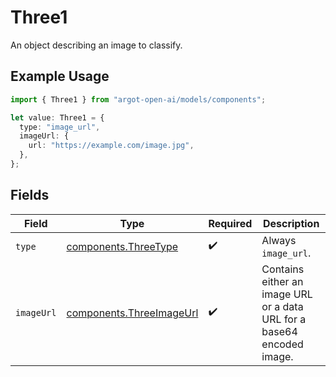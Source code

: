 # Three1

An object describing an image to classify.

## Example Usage

```typescript
import { Three1 } from "argot-open-ai/models/components";

let value: Three1 = {
  type: "image_url",
  imageUrl: {
    url: "https://example.com/image.jpg",
  },
};
```

## Fields

| Field                                                                  | Type                                                                   | Required                                                               | Description                                                            |
| ---------------------------------------------------------------------- | ---------------------------------------------------------------------- | ---------------------------------------------------------------------- | ---------------------------------------------------------------------- |
| `type`                                                                 | [components.ThreeType](../../models/components/threetype.md)           | :heavy_check_mark:                                                     | Always `image_url`.                                                    |
| `imageUrl`                                                             | [components.ThreeImageUrl](../../models/components/threeimageurl.md)   | :heavy_check_mark:                                                     | Contains either an image URL or a data URL for a base64 encoded image. |